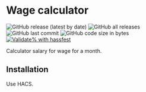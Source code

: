 # Wage calculator

![GitHub release (latest by date)](https://img.shields.io/github/v/release/kgn3400/wage_calculator)
![GitHub all releases](https://img.shields.io/github/downloads/kgn3400/wage_calculator/total)
![GitHub last commit](https://img.shields.io/github/last-commit/kgn3400/wage_calculator)
![GitHub code size in bytes](https://img.shields.io/github/languages/code-size/kgn3400/wage_calculator)
[![Validate% with hassfest](https://github.com/kgn3400/wage_calculator/workflows/Validate%20with%20hassfest/badge.svg)](https://github.com/kgn3400/wage_calculator/actions/workflows/hassfest.yaml)

Calculator salary for wage for a month.

## Installation

Use HACS.
